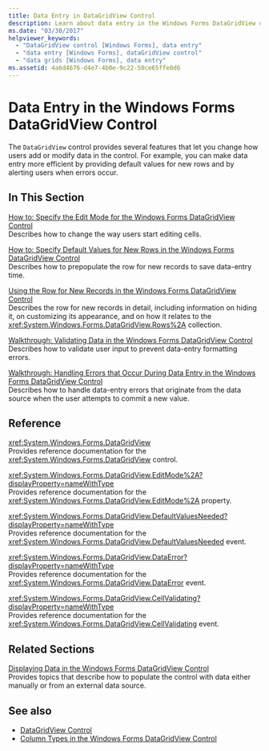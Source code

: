 ```yaml
---
title: Data Entry in DataGridView Control
description: Learn about data entry in the Windows Forms DataGridView control, which provides several features that let you change how users add or modify data in the control.
ms.date: "03/30/2017"
helpviewer_keywords: 
  - "DataGridView control [Windows Forms], data entry"
  - "data entry [Windows Forms], dataGridView control"
  - "data grids [Windows Forms], data entry"
ms.assetid: 4a6d4676-d4e7-4b0e-9c22-50ce65ffe0d6
---
```

# Data Entry in the Windows Forms DataGridView Control

The `DataGridView` control provides several features that let you change how users add or modify data in the control. For example, you can make data entry more efficient by providing default values for new rows and by alerting users when errors occur.  
  
## In This Section  

 [How to: Specify the Edit Mode for the Windows Forms DataGridView Control](how-to-specify-the-edit-mode-for-the-windows-forms-datagridview-control.md)  
 Describes how to change the way users start editing cells.  
  
 [How to: Specify Default Values for New Rows in the Windows Forms DataGridView Control](specify-default-values-for-new-rows-in-the-datagrid.md)  
 Describes how to prepopulate the row for new records to save data-entry time.  
  
 [Using the Row for New Records in the Windows Forms DataGridView Control](using-the-row-for-new-records-in-the-windows-forms-datagridview-control.md)  
 Describes the row for new records in detail, including information on hiding it, on customizing its appearance, and on how it relates to the <xref:System.Windows.Forms.DataGridView.Rows%2A> collection.  
  
 [Walkthrough: Validating Data in the Windows Forms DataGridView Control](walkthrough-validating-data-in-the-windows-forms-datagridview-control.md)  
 Describes how to validate user input to prevent data-entry formatting errors.  
  
 [Walkthrough: Handling Errors that Occur During Data Entry in the Windows Forms DataGridView Control](handling-errors-that-occur-during-data-entry-in-the-datagrid.md)  
 Describes how to handle data-entry errors that originate from the data source when the user attempts to commit a new value.  
  
## Reference  

 <xref:System.Windows.Forms.DataGridView>  
 Provides reference documentation for the <xref:System.Windows.Forms.DataGridView> control.  
  
 <xref:System.Windows.Forms.DataGridView.EditMode%2A?displayProperty=nameWithType>  
 Provides reference documentation for the <xref:System.Windows.Forms.DataGridView.EditMode%2A> property.  
  
 <xref:System.Windows.Forms.DataGridView.DefaultValuesNeeded?displayProperty=nameWithType>  
 Provides reference documentation for the <xref:System.Windows.Forms.DataGridView.DefaultValuesNeeded> event.  
  
 <xref:System.Windows.Forms.DataGridView.DataError?displayProperty=nameWithType>  
 Provides reference documentation for the <xref:System.Windows.Forms.DataGridView.DataError> event.  
  
 <xref:System.Windows.Forms.DataGridView.CellValidating?displayProperty=nameWithType>  
 Provides reference documentation for the <xref:System.Windows.Forms.DataGridView.CellValidating> event.  
  
## Related Sections  

 [Displaying Data in the Windows Forms DataGridView Control](displaying-data-in-the-windows-forms-datagridview-control.md)  
 Provides topics that describe how to populate the control with data either manually or from an external data source.  
  
## See also

- [DataGridView Control](datagridview-control-windows-forms.md)
- [Column Types in the Windows Forms DataGridView Control](column-types-in-the-windows-forms-datagridview-control.md)
